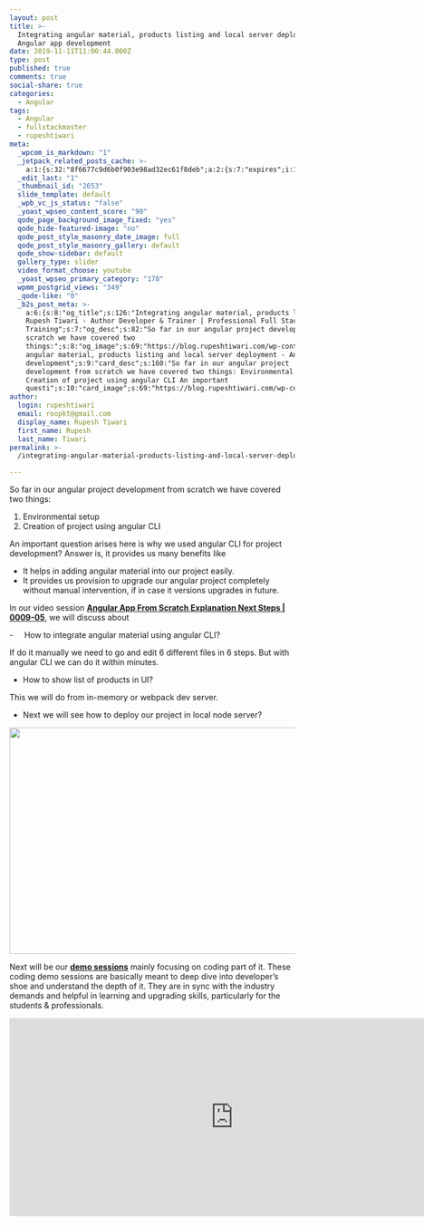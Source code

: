 ```yaml
---
layout: post
title: >-
  Integrating angular material, products listing and local server deployment -
  Angular app development
date: 2019-11-11T11:00:44.000Z
type: post
published: true
comments: true
social-share: true
categories:
  - Angular
tags:
  - Angular
  - fullstackmaster
  - rupeshtiwari
meta:
  _wpcom_is_markdown: "1"
  _jetpack_related_posts_cache: >-
    a:1:{s:32:"8f6677c9d6b0f903e98ad32ec61f8deb";a:2:{s:7:"expires";i:1601949304;s:7:"payload";a:3:{i:0;a:1:{s:2:"id";i:2622;}i:1;a:1:{s:2:"id";i:2630;}i:2;a:1:{s:2:"id";i:2643;}}}}
  _edit_last: "1"
  _thumbnail_id: "2653"
  slide_template: default
  _wpb_vc_js_status: "false"
  _yoast_wpseo_content_score: "90"
  qode_page_background_image_fixed: "yes"
  qode_hide-featured-image: "no"
  qode_post_style_masonry_date_image: full
  qode_post_style_masonry_gallery: default
  qode_show-sidebar: default
  gallery_type: slider
  video_format_choose: youtube
  _yoast_wpseo_primary_category: "178"
  wpmm_postgrid_views: "349"
  _qode-like: "0"
  _b2s_post_meta: >-
    a:6:{s:8:"og_title";s:126:"Integrating angular material, products listing -
    Rupesh Tiwari - Author Developer & Trainer | Professional Full Stack
    Training";s:7:"og_desc";s:82:"So far in our angular project development from
    scratch we have covered two
    things:";s:8:"og_image";s:69:"https://blog.rupeshtiwari.com/wp-content/uploads/2019/10/RUPESH-8.png";s:10:"card_title";s:100:"Integrating
    angular material, products listing and local server deployment - Angular app
    development";s:9:"card_desc";s:160:"So far in our angular project
    development from scratch we have covered two things: Environmental setup
    Creation of project using angular CLI An important
    questi";s:10:"card_image";s:69:"https://blog.rupeshtiwari.com/wp-content/uploads/2019/10/RUPESH-8.png";}
author:
  login: rupeshtiwari
  email: roopkt@gmail.com
  display_name: Rupesh Tiwari
  first_name: Rupesh
  last_name: Tiwari
permalink: >-
  /integrating-angular-material-products-listing-and-local-server-deployment-angular-app-development/

---
```


<p>So far in our angular project development from scratch we have covered two things:</p>
<ol>
<li>Environmental setup</li>
<li>Creation of project using angular CLI</li>
</ol>
<p>An important question arises here is why we used angular CLI for project development? Answer is, it provides us many benefits like</p>
<ul>
<li>It helps in adding angular material into our project easily.</li>
<li>It provides us provision to upgrade our angular project completely without manual intervention, if in case it versions upgrades in future.</li>
</ul>
<p>In our video session <a href="https://www.youtube.com/watch?v=IICIWpdcATY&amp;list=PLZed_adPqIJrl9pwlERGhU-RCNOtKqvyD&amp;index=5" target="_blank" rel="noopener noreferrer"><strong>Angular App From Scratch Explanation Next Steps | 0009-05</strong></a>, we will discuss about</p>
<p>-     How to integrate angular material using angular CLI?</p>
<p>If do it manually we need to go and edit 6 different files in 6 steps. But with angular CLI we can do it within minutes.</p>
<ul>
<li>How to show list of products in UI?</li>
</ul>
<p>This we will do from in-memory or webpack dev server.</p>
<ul>
<li>Next we will see how to deploy our project in local node server?</li>
</ul>
<p><img class="alignnone size-full wp-image-2652" src="{{ site.baseurl }}/assets/2019/11/OE-16.png" alt="" width="790" height="400" /></p>
<p>Next will be our <a href="https://www.youtube.com/watch?v=v5Q0EbH-0C0&amp;list=PLZed_adPqIJrl9pwlERGhU-RCNOtKqvyD&amp;index=6" target="_blank" rel="noopener noreferrer"><strong>demo sessions</strong></a> mainly focusing on coding part of it. These coding demo sessions are basically meant to deep dive into developer’s shoe and understand the depth of it. They are in sync with the industry demands and helpful in learning and upgrading skills, particularly for the students &amp; professionals.</p>
<p><iframe src="https://www.youtube.com/embed/IICIWpdcATY" width="790" height="350" frameborder="0" allowfullscreen="allowfullscreen"><span data-mce-type="bookmark" style="display: inline-block; width: 0px; overflow: hidden; line-height: 0;" class="mce_SELRES_start">﻿</span></iframe></p>
